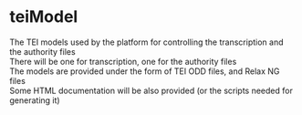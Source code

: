 # teiModel

The TEI models used by the platform for controlling the transcription and the authority files  
There will be one for transcription, one for the authority files  
The models are provided under the form of TEI ODD files, and Relax NG files  
Some HTML documentation will be also provided (or the scripts needed for generating it)  
